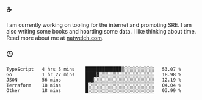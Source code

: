 ### ☕

I am currently working on tooling for the internet and promoting SRE. I am also writing some books and hoarding some data. I like thinking about time. Read more about me at [natwelch.com](https://natwelch.com).

### 🕒

<!--START_SECTION:waka-->
```text
TypeScript   4 hrs 5 mins    █████████████▒░░░░░░░░░░░   53.07 % 
Go           1 hr 27 mins    ████▓░░░░░░░░░░░░░░░░░░░░   18.98 % 
JSON         56 mins         ███░░░░░░░░░░░░░░░░░░░░░░   12.19 % 
Terraform    18 mins         █░░░░░░░░░░░░░░░░░░░░░░░░   04.04 % 
Other        18 mins         █░░░░░░░░░░░░░░░░░░░░░░░░   03.99 % 
```
<!--END_SECTION:waka-->
